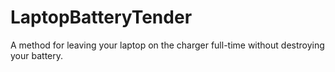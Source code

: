 # LaptopBatteryTender
A method for leaving your laptop on the charger full-time without destroying your battery. 
